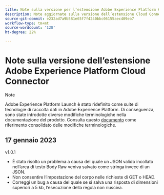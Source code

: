 ```yaml
---
title: Note sulla versione per l’estensione Adobe Experience Platform Cloud Connector
description: Note aggiornate sulla versione dell’estensione Cloud Connector in Adobe Experience Platform.
source-git-commit: e232ad7a9b581e65f7f4240bbc06155aec409eb7
workflow-type: tm+mt
source-wordcount: '128'
ht-degree: 22%

---
```


# Note sulla versione dell’estensione Adobe Experience Platform Cloud Connector

>[!NOTE]
>
>Adobe Experience Platform Launch è stato ridefinito come suite di tecnologie di raccolta dati in Adobe Experience Platform. Di conseguenza, sono state introdotte diverse modifiche terminologiche nella documentazione del prodotto. Consulta questo [documento](../../../term-updates.md) come riferimento consolidato delle modifiche terminologiche.

## 17 gennaio 2023

v1.0.1

* È stato risolto un problema a causa del quale un JSON valido incollato nell’area di testo Body Raw veniva salvato come stringa invece di un JSON.
* Non consentire l’impostazione del corpo nelle richieste di GET o HEAD.
* Correggi un bug a causa del quale se si salva una risposta di dimensioni superiori a 5 kb, l’esecuzione della regola non riusciva.

